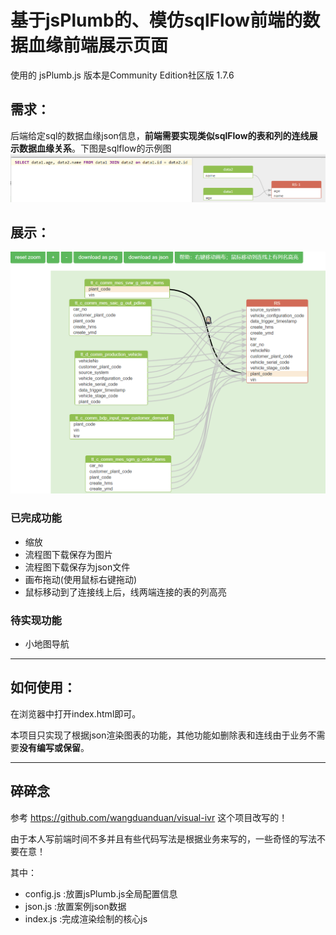 # 基于jsPlumb的、模仿sqlFlow前端的数据血缘前端展示页面
使用的 jsPlumb.js 版本是Community Edition社区版 1.7.6
## 需求：
后端给定sql的数据血缘json信息，**前端需要实现类似sqlFlow的表和列的连线展示数据血缘关系**。下图是sqlflow的示例图
![](./imgs/sqlflow.png)
## 展示：
![](./imgs/myflow.png)
### 已完成功能
- 缩放
- 流程图下载保存为图片
- 流程图下载保存为json文件
- 画布拖动(使用鼠标右键拖动)
- 鼠标移动到了连接线上后，线两端连接的表的列高亮
### 待实现功能

- 小地图导航
****
## 如何使用：
在浏览器中打开index.html即可。

本项目只实现了根据json渲染图表的功能，其他功能如删除表和连线由于业务不需要**没有编写或保留**。
***
## 碎碎念
参考 https://github.com/wangduanduan/visual-ivr 这个项目改写的！

由于本人写前端时间不多并且有些代码写法是根据业务来写的，一些奇怪的写法不要在意！

其中：
- config.js :放置jsPlumb.js全局配置信息
- json.js :放置案例json数据
- index.js :完成渲染绘制的核心js


